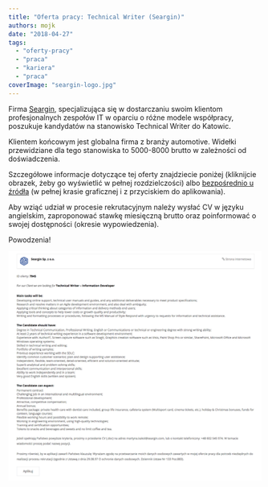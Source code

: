 ```yaml
---
title: "Oferta pracy: Technical Writer (Seargin)"
authors: mojk
date: "2018-04-27"
tags:
  - "oferty-pracy"
  - "praca"
  - "kariera"
  - "praca"
coverImage: "seargin-logo.jpg"
---
```


Firma [Seargin](https://seargin.com/pl/), specjalizująca się w dostarczaniu
swoim klientom profesjonalnych zespołów IT w oparciu o różne modele współpracy,
poszukuje kandydatów na stanowisko Technical Writer do Katowic.

Klientem końcowym jest globalna firma z branży automotive. Widełki przewidziane
dla tego stanowiska to 5000-8000 brutto w zależności od doświadczenia.

Szczegółowe informacje dotyczące tej oferty znajdziecie poniżej (kliknijcie
obrazek, żeby go wyświetlić w pełnej rozdzielczości)
albo [bezpośrednio u źródła](https://seargin.com/pl/job/it-technical-writer-information-developer/) (w
pełnej krasie graficznej i z przyciskiem do aplikowania).

Aby wziąć udział w procesie rekrutacyjnym należy wysłać CV w języku angielskim,
zaproponować stawkę miesięczną brutto oraz poinformować o swojej dostępności
(okresie wypowiedzenia).

Powodzenia!

[![](images/seargin-tech-writer.png)](http://techwriter.pl/wp-content/uploads/2018/04/seargin-tech-writer.png)

